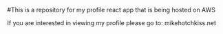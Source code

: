 #This is a repository for my profile react app that is being hosted on AWS

If you are interested in viewing my profile please go to:
mikehotchkiss.net
